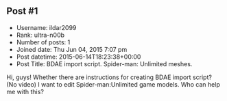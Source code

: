 ## Post #1
- Username: ildar2099
- Rank: ultra-n00b
- Number of posts: 1
- Joined date: Thu Jun 04, 2015 7:07 pm
- Post datetime: 2015-06-14T18:23:38+00:00
- Post Title: BDAE import script. Spider-man: Unlimited meshes.

Hi, guys! Whether there are instructions for creating BDAE import script? (No video) I want to edit Spider-man:Unlimited game models. Who can help me with this?
